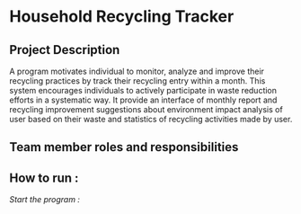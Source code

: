 # Household Recycling Tracker
## Project Description
A program motivates individual to monitor, analyze and improve their recycling practices by track their recycling entry within a month. This system encourages individuals to actively participate in waste reduction efforts in a systematic way. It provide an interface of monthly report and recycling improvement suggestions about environment impact analysis of user based on their waste and statistics of recycling activities made by user. 
## Team member roles and responsibilities 

## How to run :
_Start the program :_
